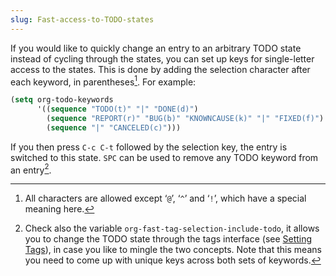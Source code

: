 ```yaml
---
slug: Fast-access-to-TODO-states
---
```


If you would like to quickly change an entry to an arbitrary TODO state instead of cycling through the states, you can set up keys for single-letter access to the states. This is done by adding the selection character after each keyword, in parentheses[^1]. For example:

```lisp
(setq org-todo-keywords
      '((sequence "TODO(t)" "|" "DONE(d)")
        (sequence "REPORT(r)" "BUG(b)" "KNOWNCAUSE(k)" "|" "FIXED(f)")
        (sequence "|" "CANCELED(c)")))
```

If you then press `C-c C-t` followed by the selection key, the entry is switched to this state. `SPC` can be used to remove any TODO keyword from an entry[^2].

[^1]: All characters are allowed except ‘`@`’, ‘`^`’ and ‘`!`’, which have a special meaning here.

[^2]: Check also the variable `org-fast-tag-selection-include-todo`, it allows you to change the TODO state through the tags interface (see [Setting Tags](Setting-Tags)), in case you like to mingle the two concepts. Note that this means you need to come up with unique keys across both sets of keywords.
